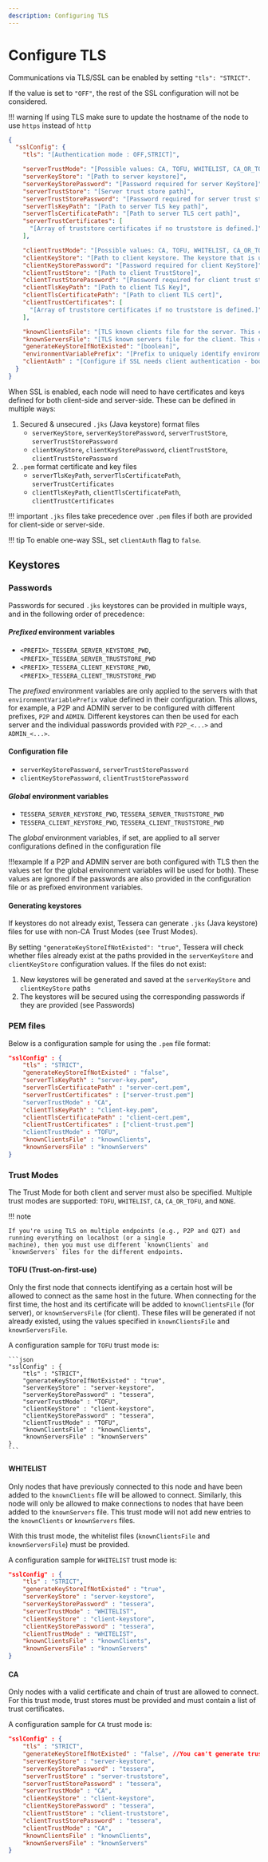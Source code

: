 ```yaml
---
description: Configuring TLS
---
```


# Configure TLS

Communications via TLS/SSL can be enabled by setting `"tls": "STRICT"`.

If the value is set to `"OFF"`, the rest of the SSL configuration will not be considered.

!!! warning
    If using TLS make sure to update the hostname of the node to use `https` instead of `http`

```json
{
  "sslConfig": {
    "tls": "[Authentication mode : OFF,STRICT]",

    "serverTrustMode": "[Possible values: CA, TOFU, WHITELIST, CA_OR_TOFU, NONE]",
    "serverKeyStore": "[Path to server keystore]",
    "serverKeyStorePassword": "[Password required for server KeyStore]",
    "serverTrustStore": "[Server trust store path]",
    "serverTrustStorePassword": "[Password required for server trust store]",
    "serverTlsKeyPath": "[Path to server TLS key path]",
    "serverTlsCertificatePath": "[Path to server TLS cert path]",
    "serverTrustCertificates": [
      "[Array of truststore certificates if no truststore is defined.]"
    ],

    "clientTrustMode": "[Possible values: CA, TOFU, WHITELIST, CA_OR_TOFU, NONE]",
    "clientKeyStore": "[Path to client keystore. The keystore that is used when communicating to other nodes.]",
    "clientKeyStorePassword": "[Password required for client KeyStore]",
    "clientTrustStore": "[Path to client TrustStore]",
    "clientTrustStorePassword": "[Password required for client trust store]",
    "clientTlsKeyPath": "[Path to client TLS Key]",
    "clientTlsCertificatePath": "[Path to client TLS cert]",
    "clientTrustCertificates": [
      "[Array of truststore certificates if no truststore is defined.]"
    ],

    "knownClientsFile": "[TLS known clients file for the server. This contains the fingerprints of public keys of other nodes that are allowed to connect to this one.]",
    "knownServersFile": "[TLS known servers file for the client. This contains the fingerprints of public keys of other nodes that this node has encountered.]",
    "generateKeyStoreIfNotExisted": "[boolean]",
    "environmentVariablePrefix": "[Prefix to uniquely identify environment variables for this particular server ssl configuration]",
    "clientAuth" : "[Configure if SSL needs client authentication - boolean - default is true]"
  }
}
```

When SSL is enabled, each node will need to have certificates and keys defined for both client-side and server-side.
These can be defined in multiple ways:

1. Secured & unsecured `.jks` (Java keystore) format files
    * `serverKeyStore`, `serverKeyStorePassword`, `serverTrustStore`, `serverTrustStorePassword`
    * `clientKeyStore`, `clientKeyStorePassword`, `clientTrustStore`, `clientTrustStorePassword`
1. `.pem` format certificate and key files
    * `serverTlsKeyPath`, `serverTlsCertificatePath`, `serverTrustCertificates`
    * `clientTlsKeyPath`, `clientTlsCertificatePath`, `clientTrustCertificates`

!!! important
    `.jks` files take precedence over `.pem` files if both are provided for client-side or server-side.

!!! tip
    To enable one-way SSL, set `clientAuth` flag to `false`.

## Keystores

### Passwords

Passwords for secured `.jks` keystores can be provided in multiple ways, and in the following order of precedence:

#### *Prefixed* environment variables

* `<PREFIX>_TESSERA_SERVER_KEYSTORE_PWD`, `<PREFIX>_TESSERA_SERVER_TRUSTSTORE_PWD`
* `<PREFIX>_TESSERA_CLIENT_KEYSTORE_PWD`, `<PREFIX>_TESSERA_CLIENT_TRUSTSTORE_PWD`

The *prefixed* environment variables are only applied to the servers with that `environmentVariablePrefix`
value defined in their configuration.
This allows, for example, a P2P and ADMIN server to be configured with different prefixes, `P2P` and `ADMIN`.
Different keystores can then be used for each server and the individual passwords provided with `P2P_<...>` and `ADMIN_<...>`.

#### Configuration file

* `serverKeyStorePassword`, `serverTrustStorePassword`
* `clientKeyStorePassword`, `clientTrustStorePassword`

#### *Global* environment variables

* `TESSERA_SERVER_KEYSTORE_PWD`, `TESSERA_SERVER_TRUSTSTORE_PWD`
* `TESSERA_CLIENT_KEYSTORE_PWD`, `TESSERA_CLIENT_TRUSTSTORE_PWD`

The *global* environment variables, if set, are applied to all server configurations defined in the configuration file

!!!example
    If a P2P and ADMIN server are both configured with TLS then the values set for the global
    environment variables will be used for both).
    These values are ignored if the passwords are also provided in the configuration file or as prefixed environment variables.

#### Generating keystores

If keystores do not already exist, Tessera can generate `.jks` (Java keystore) files for use with non-CA Trust Modes (see Trust Modes).

By setting `"generateKeyStoreIfNotExisted": "true"`, Tessera will check whether files already exist at the paths provided in the `serverKeyStore` and `clientKeyStore` configuration values. If the files do not exist:

1. New keystores will be generated and saved at the `serverKeyStore` and `clientKeyStore` paths
1. The keystores will be secured using the corresponding passwords if they are provided (see Passwords)

### PEM files

Below is a configuration sample for using the `.pem` file format:

```json
"sslConfig" : {
    "tls" : "STRICT",
    "generateKeyStoreIfNotExisted" : "false",
    "serverTlsKeyPath" : "server-key.pem",
    "serverTlsCertificatePath" : "server-cert.pem",
    "serverTrustCertificates" : ["server-trust.pem"]
    "serverTrustMode" : "CA",
    "clientTlsKeyPath" : "client-key.pem",
    "clientTlsCertificatePath" : "client-cert.pem",
    "clientTrustCertificates" : ["client-trust.pem"]
    "clientTrustMode" : "TOFU",
    "knownClientsFile" : "knownClients",
    "knownServersFile" : "knownServers"
}
```

### Trust Modes

The Trust Mode for both client and server must also be specified. Multiple trust modes are supported:
`TOFU`, `WHITELIST`, `CA`, `CA_OR_TOFU`, and `NONE`.

!!! note

    If you're using TLS on multiple endpoints (e.g., P2P and Q2T) and running everything on localhost (or a single
    machine), then you must use different `knownClients` and `knownServers` files for the different endpoints.

#### TOFU (Trust-on-first-use)

Only the first node that connects identifying as a certain host will be allowed to connect as
the same host in the future. When connecting for the first time, the host and its certificate
will be added to `knownClientsFile` (for server), or `knownServersFile` (for client).
These files will be generated if not already existed, using the values specified in
`knownClientsFile` and `knownServersFile`.

A configuration sample for `TOFU` trust mode is:

    ```json
    "sslConfig" : {
        "tls" : "STRICT",
        "generateKeyStoreIfNotExisted" : "true",
        "serverKeyStore" : "server-keystore",
        "serverKeyStorePassword" : "tessera",
        "serverTrustMode" : "TOFU",
        "clientKeyStore" : "client-keystore",
        "clientKeyStorePassword" : "tessera",
        "clientTrustMode" : "TOFU",
        "knownClientsFile" : "knownClients",
        "knownServersFile" : "knownServers"
    }
    ```

#### WHITELIST

Only nodes that have previously connected to this node and have been added to the `knownClients` file will be allowed to connect.
Similarly, this node will only be allowed to make connections to nodes that have been added to the `knownServers` file.
This trust mode will not add new entries to the `knownClients` or `knownServers` files.

With this trust mode, the whitelist files (`knownClientsFile` and `knownServersFile`) must be provided.

A configuration sample for `WHITELIST` trust mode is:

```json
"sslConfig" : {
    "tls" : "STRICT",
    "generateKeyStoreIfNotExisted" : "true",
    "serverKeyStore" : "server-keystore",
    "serverKeyStorePassword" : "tessera",
    "serverTrustMode" : "WHITELIST",
    "clientKeyStore" : "client-keystore",
    "clientKeyStorePassword" : "tessera",
    "clientTrustMode" : "WHITELIST",
    "knownClientsFile" : "knownClients",
    "knownServersFile" : "knownServers"
}
```

#### CA

Only nodes with a valid certificate and chain of trust are allowed to connect. For this trust mode,
trust stores must be provided and must contain a list of trust certificates.

A configuration sample for `CA` trust mode is:

```json
"sslConfig" : {
    "tls" : "STRICT",
    "generateKeyStoreIfNotExisted" : "false", //You can't generate trust stores when using CA
    "serverKeyStore" : "server-keystore",
    "serverKeyStorePassword" : "tessera",
    "serverTrustStore" : "server-truststore",
    "serverTrustStorePassword" : "tessera",
    "serverTrustMode" : "CA",
    "clientKeyStore" : "client-keystore",
    "clientKeyStorePassword" : "tessera",
    "clientTrustStore" : "client-truststore",
    "clientTrustStorePassword" : "tessera",
    "clientTrustMode" : "CA",
    "knownClientsFile" : "knownClients",
    "knownServersFile" : "knownServers"
}
```
